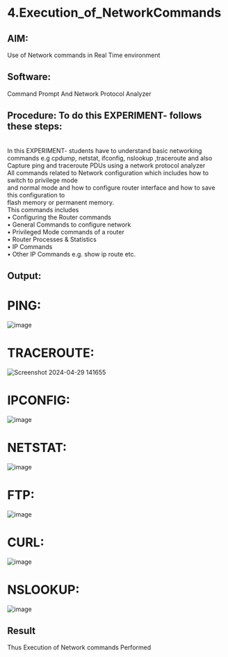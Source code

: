 # 4.Execution_of_NetworkCommands
## AIM:
Use of Network commands in Real Time environment
## Software:
Command Prompt And Network Protocol Analyzer
## Procedure: To do this EXPERIMENT- follows these steps:
<BR>
In this EXPERIMENT- students have to understand basic networking commands e.g cpdump, netstat, ifconfig, nslookup ,traceroute and also Capture ping and traceroute PDUs using a network protocol analyzer 
<BR>
All commands related to Network configuration which includes how to switch to privilege mode
<BR>
and normal mode and how to configure router interface and how to save this configuration to
<BR>
flash memory or permanent memory.
<BR>
This commands includes
<BR>
• Configuring the Router commands
<BR>
• General Commands to configure network
<BR>
• Privileged Mode commands of a router 
<BR>
• Router Processes & Statistics
<BR>
• IP Commands
<BR>
• Other IP Commands e.g. show ip route etc.
<BR>

## Output:
# PING:
![image](https://github.com/Renusri-Naraharasetty/4.Execution_of_NetworkCommends/assets/146916363/49ecaf2a-4f46-44b5-b10f-cab6016277ab)

# TRACEROUTE:
![Screenshot 2024-04-29 141655](https://github.com/Renusri-Naraharasetty/4.Execution_of_NetworkCommends/assets/146916363/a56dd30c-18df-4204-8225-a2bca2878ce6)

# IPCONFIG:
![image](https://github.com/Renusri-Naraharasetty/4.Execution_of_NetworkCommends/assets/146916363/46f96e54-e771-43ce-913a-149b4140f2f7)

# NETSTAT:
![image](https://github.com/Renusri-Naraharasetty/4.Execution_of_NetworkCommends/assets/146916363/2bb8e6fb-6a9a-4750-8d23-4b7798b40cfc)

# FTP:
![image](https://github.com/Renusri-Naraharasetty/4.Execution_of_NetworkCommends/assets/146916363/c85e52e4-3af8-4efb-9f62-9f6458d04b40)

# CURL:
![image](https://github.com/Renusri-Naraharasetty/4.Execution_of_NetworkCommends/assets/146916363/9c1552d3-864c-41e0-89f2-598b9a821856)

# NSLOOKUP:
![image](https://github.com/Renusri-Naraharasetty/4.Execution_of_NetworkCommends/assets/146916363/5758f52b-e96c-45a9-829d-15fa520777af)



## Result
Thus Execution of Network commands Performed 
